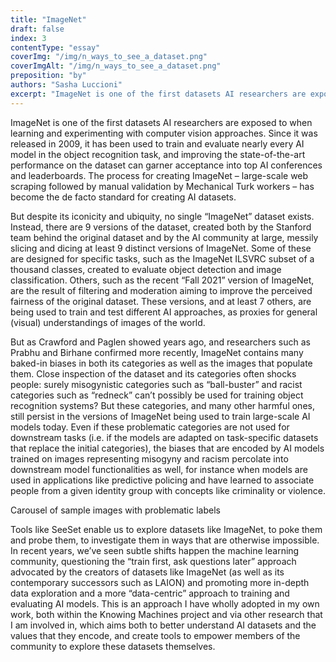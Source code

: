 ```yaml
---
title: "ImageNet"
draft: false
index: 3
contentType: "essay"
coverImg: "/img/n_ways_to_see_a_dataset.png"
coverImgAlt: "/img/n_ways_to_see_a_dataset.png"
preposition: "by"
authors: "Sasha Luccioni"
excerpt: "ImageNet is one of the first datasets AI researchers are exposed to when learning and experimenting with computer vision approaches. Since it was first released in 2009, it has been used to train and evaluate nearly every AI model in the object recognition task, and improvement upon state-of-the-art performance on the dataset can translate into getting accepted into top AI conferences and appearing on leaderboards."
---
```


ImageNet is one of the first datasets AI researchers are exposed to when
learning and experimenting with computer vision approaches. Since it was
released in 2009, it has been used to train and evaluate nearly every AI
model in the object recognition task, and improving the state-of-the-art
performance on the dataset can garner acceptance into top AI conferences
and leaderboards. The process for creating ImageNet – large-scale web
scraping followed by manual validation by Mechanical Turk workers – has
become the de facto standard for creating AI datasets.

But despite its iconicity and ubiquity, no single “ImageNet” dataset
exists. Instead, there are 9 versions of the dataset, created both by
the Stanford team behind the original dataset and by the AI community at
large, messily slicing and dicing at least 9 distinct versions of
ImageNet. Some of these are designed for specific tasks, such as the
ImageNet ILSVRC subset of a thousand classes, created to evaluate object
detection and image classification. Others, such as the recent “Fall
2021” version of ImageNet, are the result of filtering and moderation
aiming to improve the perceived fairness of the original dataset. These
versions, and at least 7 others, are being used to train and test
different AI approaches, as proxies for general (visual) understandings
of images of the world.

But as Crawford and Paglen showed years ago, and researchers such as
Prabhu and Birhane confirmed more recently, ImageNet contains many
baked-in biases in both its categories as well as the images that
populate them. Close inspection of the dataset and its categories often
shocks people: surely misogynistic categories such as “ball-buster” and
racist categories such as “redneck” can’t possibly be used for training
object recognition systems? But these categories, and many other harmful
ones, still persist in the versions of ImageNet being used to train
large-scale AI models today. Even if these problematic categories are
not used for downstream tasks (i.e. if the models are adapted on
task-specific datasets that replace the initial categories), the biases
that are encoded by AI models trained on images representing misogyny
and racism percolate into downstream model functionalities as well, for
instance when models are used in applications like predictive policing
and have learned to associate people from a given identity group with
concepts like criminality or violence.

Carousel of sample images with problematic labels

Tools like SeeSet enable us to explore datasets like ImageNet, to poke
them and probe them, to investigate them in ways that are otherwise
impossible. In recent years, we’ve seen subtle shifts happen the machine
learning community, questioning the “train first, ask questions later”
approach advocated by the creators of datasets like ImageNet (as well as
its contemporary successors such as LAION) and promoting more in-depth
data exploration and a more “data-centric” approach to training and
evaluating AI models. This is an approach I have wholly adopted in my
own work, both within the Knowing Machines project and via other
research that I am involved in, which aims both to better understand AI
datasets and the values that they encode, and create tools to empower
members of the community to explore these datasets themselves.
